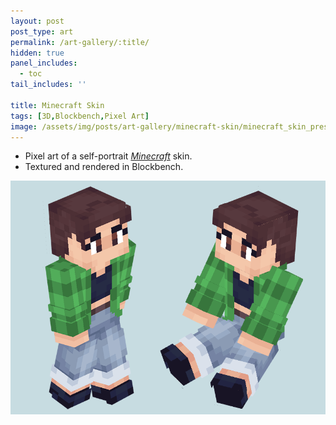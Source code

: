 ```yaml
---
layout: post
post_type: art
permalink: /art-gallery/:title/
hidden: true
panel_includes:
  - toc
tail_includes: ''

title: Minecraft Skin
tags: [3D,Blockbench,Pixel Art]
image: /assets/img/posts/art-gallery/minecraft-skin/minecraft_skin_pres.png
---
```


* Pixel art of a self-portrait [*Minecraft*](https://www.minecraft.net/) skin. <br>
* Textured and rendered in Blockbench.

![](/assets/img/posts/art-gallery/minecraft-skin/minecraft_skin_both.png)